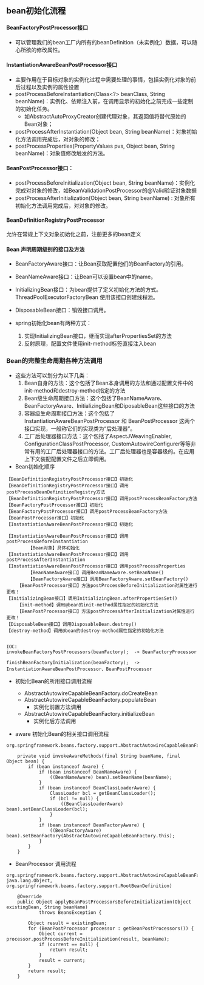 ## bean初始化流程
#### BeanFactoryPostProcessor接口
 - 可以管理我们的bean工厂内所有的beanDefinition（未实例化）数据，可以随心所欲的修改属性。
#### InstantiationAwareBeanPostProcessor接口
  - 主要作用在于目标对象的实例化过程中需要处理的事情，包括实例化对象的前后过程以及实例的属性设置
  - postProcessBeforeInstantiation(Class<?> beanClass, String beanName)：实例化、依赖注入前，在调用显示的初始化之前完成一些定制的初始化任务。
    - 如AbstractAutoProxyCreator创建代理对象，其返回值将替代原始的Bean对象；
  - postProcessAfterInstantiation(Object bean, String beanName)：对象初始化方法调用完成后，对对象的修改；
  - postProcessProperties(PropertyValues pvs, Object bean, String beanName)：对象值修改触发的方法。
#### BeanPostProcessor接口：
  - postProcessBeforeInitialization(Object bean, String beanName)：实例化完成对对象的修改，如BeanValidationPostProcessor的@Valid验证对象数据
  - postProcessAfterInitialization(Object bean, String beanName) : 对象所有初始化方法调用完成后，对对象的修改。
#### BeanDefinitionRegistryPostProcessor
允许在常规上下文对象初始化之前，注册更多的bean定义
#### Bean 声明周期级别的接口及方法
- BeanFactoryAware接口：让Bean获取配置他们的BeanFactory的引用。
- BeanNameAware接口：让Bean可以设置bean中的name。
- InitializingBean接口：为bean提供了定义初始化方法的方式。ThreadPoolExecutorFactoryBean 使用该接口创建线程池。
- DisposableBean接口：销毁接口调用。

- spring初始化bean有两种方式：
  1. 实现InitializingBean接口，继而实现afterPropertiesSet的方法
  2. 反射原理，配置文件使用init-method标签直接注入bean
 
### Bean的完整生命周期各种方法调用
- 这些方法可以划分为以下几类：
    1. Bean自身的方法：这个包括了Bean本身调用的方法和通过配置文件中<bean>的init-method和destroy-method指定的方法
    2. Bean级生命周期接口方法：这个包括了BeanNameAware、BeanFactoryAware、InitializingBean和DiposableBean这些接口的方法
    3. 容器级生命周期接口方法：这个包括了InstantiationAwareBeanPostProcessor 和 BeanPostProcessor 这两个接口实现，一般称它们的实现类为“后处理器”。
    4. 工厂后处理器接口方法：这个包括了AspectJWeavingEnabler, ConfigurationClassPostProcessor, CustomAutowireConfigurer等等非常有用的工厂后处理器接口的方法。工厂后处理器也是容器级的。在应用上下文装配配置文件之后立即调用。
- Bean初始化顺序
```
【BeanDefinitionRegistryPostProcessor接口】初始化
【BeanDefinitionRegistryPostProcessor接口】调用postProcessBeanDefinitionRegistry方法
【BeanDefinitionRegistryPostProcessor接口】调用postProcessBeanFactory方法
【BeanFactoryPostProcessor接口】初始化
【BeanFactoryPostProcessor接口】调用postProcessBeanFactory方法
【BeanPostProcessor接口】初始化
【InstantiationAwareBeanPostProcessor接口】初始化

【InstantiationAwareBeanPostProcessor接口】调用postProcessBeforeInstantiation
        【Bean对象】具体初始化
【InstantiationAwareBeanPostProcessor接口】调用postProcessAfterInstantiation
【InstantiationAwareBeanPostProcessor接口】调用postProcessProperties
        【BeanNameAware接口】调用BeanNameAware.setBeanName()
        【BeanFactoryAware接口】调用BeanFactoryAware.setBeanFactory()
    【BeanPostProcessor接口】方法postProcessBeforeInitialization对属性进行更改！
【InitializingBean接口】调用InitializingBean.afterPropertiesSet()
    【init-method】调用@bean的init-method属性指定的初始化方法
    【BeanPostProcessor接口】方法postProcessAfterInitialization对属性进行更改！
【DisposableBean接口】调用DisposableBean.destroy()
【destroy-method】调用@bean的destroy-method属性指定的初始化方法


IOC:
invokeBeanFactoryPostProcessors(beanFactory);  -> BeanFactoryProcessor

finishBeanFactoryInitialization(beanFactory);  -> InstantiationAwareBeanPostProcessor、BeanPostProcessor
```
 
- 初始化Bean的所用接口调用流程
  - AbstractAutowireCapableBeanFactory.doCreateBean
  - AbstractAutowireCapableBeanFactory.populateBean
    - 实例化前置方法调用
  - AbstractAutowireCapableBeanFactory.initializeBean
    - 实例化后方法调用

- aware 初始化Bean的相关接口调用流程
```
org.springframework.beans.factory.support.AbstractAutowireCapableBeanFactory.invokeAwareMethods

    private void invokeAwareMethods(final String beanName, final Object bean) {
		if (bean instanceof Aware) {
			if (bean instanceof BeanNameAware) {
				((BeanNameAware) bean).setBeanName(beanName);
			}
			if (bean instanceof BeanClassLoaderAware) {
				ClassLoader bcl = getBeanClassLoader();
				if (bcl != null) {
					((BeanClassLoaderAware) bean).setBeanClassLoader(bcl);
				}
			}
			if (bean instanceof BeanFactoryAware) {
				((BeanFactoryAware) bean).setBeanFactory(AbstractAutowireCapableBeanFactory.this);
			}
		}
	}
```

- BeanProcessor 调用流程
```
org.springframework.beans.factory.support.AbstractAutowireCapableBeanFactory.initializeBean(java.lang.String, java.lang.Object, org.springframework.beans.factory.support.RootBeanDefinition)

    @Override
	public Object applyBeanPostProcessorsBeforeInitialization(Object existingBean, String beanName)
			throws BeansException {

		Object result = existingBean;
		for (BeanPostProcessor processor : getBeanPostProcessors()) {
			Object current = processor.postProcessBeforeInitialization(result, beanName);
			if (current == null) {
				return result;
			}
			result = current;
		}
		return result;
	}
```